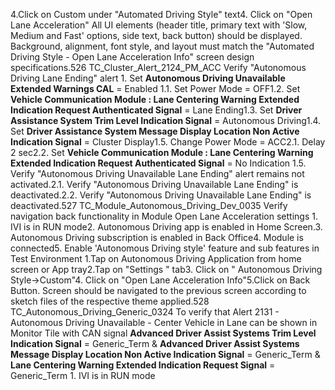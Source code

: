 4.Click on Custom under "Automated Driving Style" text4. Click on "Open Lane Acceleration" All UI elements (header title, primary text with 'Slow, Medium and Fast' options, side text, back button) should be displayed. Background, alignment, font style, and layout must match the "Automated Driving Style - Open Lane Acceleration Info" screen design specifications.526 TC_Cluster_Alert_2124_PM_ACC Verify "Autonomous Driving Lane Ending" alert 1. Set **Autonomous Driving Unavailable Extended Warnings CAL** = Enabled 1.1. Set Power Mode = OFF1.2. Set **Vehicle Communication Module : Lane Centering Warning Extended Indication Request Authenticated Signal** = Lane Ending1.3. Set **Driver Assistance System Trim Level Indication Signal** = Autonomous Driving1.4. Set **Driver Assistance System Message Display Location Non Active Indication Signal** = Cluster Display1.5. Change Power Mode = ACC2.1. Delay 2 sec2.2. Set **Vehicle Communication Module : Lane Centering Warning Extended Indication Request Authenticated Signal** = No Indication 1.5. Verify "Autonomous Driving Unavailable Lane Ending" alert remains not activated.2.1. Verify "Autonomous Driving Unavailable Lane Ending" is deactivated.2.2. Verify "Autonomous Driving Unavailable Lane Ending" is deactivated.527 TC_Module_Autonomous_Driving_Dev_0035 Verify navigation back functionality in Module Open Lane Acceleration settings 1. IVI is in RUN mode2. Autonomous Driving app is enabled in Home Screen.3. Autonomous Driving subscription is enabled in Back Office4. Module is connected5. Enable 'Autonomous Driving style' feature and sub features in Test Environment 1.Tap on Autonomous Driving Application from home screen or App tray2.Tap on "Settings " tab3. Click on " Autonomous Driving Style->Custom"4. Click on "Open Lane Acceleration Info"5.Click on Back Button. Screen should be navigated to the previous screen according to sketch files of the respective theme applied.528 TC_Autonomous_Driving_Generic_0324 To verify that Alert 2131 - Autonomous Driving Unavailable - Center Vehicle in Lane can be shown in Monitor Tile with CAN signal **Advanced Driver Assist Systems Trim Level Indication Signal** = Generic_Term & **Advanced Driver Assist Systems Message Display Location Non Active Indication Signal** = Generic_Term & **Lane Centering Warning Extended Indication Request Signal** = Generic_Term 1. IVI is in RUN mode